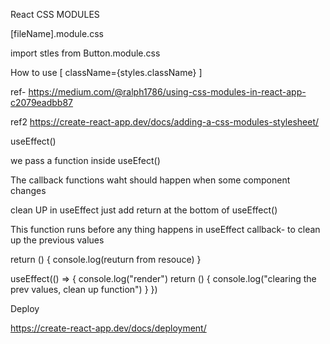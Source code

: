 React
CSS MODULES

[fileName].module.css

import stles from Button.module.css

How to use [ className={styles.className} ]

ref- https://medium.com/@ralph1786/using-css-modules-in-react-app-c2079eadbb87

ref2 https://create-react-app.dev/docs/adding-a-css-modules-stylesheet/



useEffect()

we pass a function inside useEfect()

The callback functions waht should happen when some component changes

clean UP in useEffect just add return at the bottom of useEffect()

This function runs before any thing happens in useEffect callback- to clean up the previous values

return () { console.log(reuturn from resouce) }

useEffect(() => { console.log("render")
return () {
    console.log("clearing the prev values, clean up function")
}
})



Deploy

https://create-react-app.dev/docs/deployment/

